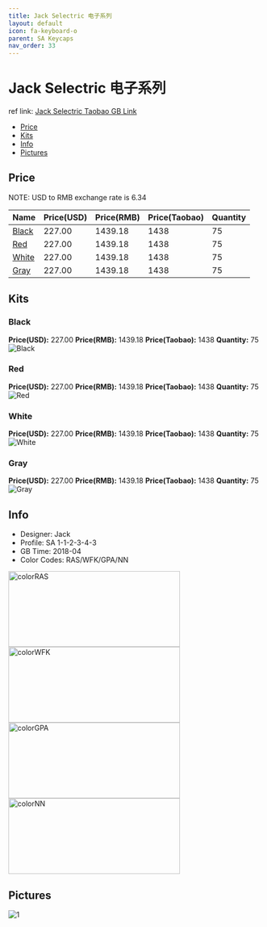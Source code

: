 ```yaml
---
title: Jack Selectric 电子系列
layout: default
icon: fa-keyboard-o
parent: SA Keycaps
nav_order: 33
---
```


# Jack Selectric 电子系列

ref link: [Jack Selectric Taobao GB Link](https://item.taobao.com/item.htm?spm=a1z10.5-c.w4002-18481806781.36.9a826b7848OvxH&id=567292341234)

* [Price](#price)
* [Kits](#kits)
* [Info](#info)
* [Pictures](#pictures)


## Price  
NOTE: USD to RMB exchange rate is 6.34

| Name          | Price(USD)    |  Price(RMB) |  Price(Taobao) | Quantity |
| ------------- | ------------- |  ---------- |  --------- | -------- |
|[Black](#black)|227.00|1439.18|1438|75|
|[Red](#red)|227.00|1439.18|1438|75|
|[White](#white)|227.00|1439.18|1438|75|
|[Gray](#gray)|227.00|1439.18|1438|75|


## Kits
### Black
**Price(USD):** 227.00    **Price(RMB):** 1439.18    **Price(Taobao):** 1438    **Quantity:** 75
<img src="{{ 'assets/images/sa-keycaps/jackselectric/kits_pics/black.jpg' | relative_url }}" alt="Black" class="image featured">

### Red
**Price(USD):** 227.00    **Price(RMB):** 1439.18    **Price(Taobao):** 1438    **Quantity:** 75
<img src="{{ 'assets/images/sa-keycaps/jackselectric/kits_pics/red.jpg' | relative_url }}" alt="Red" class="image featured">

### White
**Price(USD):** 227.00    **Price(RMB):** 1439.18    **Price(Taobao):** 1438    **Quantity:** 75
<img src="{{ 'assets/images/sa-keycaps/jackselectric/kits_pics/white.jpg' | relative_url }}" alt="White" class="image featured">

### Gray
**Price(USD):** 227.00    **Price(RMB):** 1439.18    **Price(Taobao):** 1438    **Quantity:** 75
<img src="{{ 'assets/images/sa-keycaps/jackselectric/kits_pics/gray.jpg' | relative_url }}" alt="Gray" class="image featured">


## Info
* Designer: Jack
* Profile: SA 1-1-2-3-4-3
* GB Time: 2018-04
* Color Codes: RAS/WFK/GPA/NN  
<img src="{{ 'assets/images/sa-keycaps/SP_ColorCodes/abs/SP_Abs_ColorCodes_RAS.png' | relative_url }}" alt="colorRAS" height="150" width="340">
<img src="{{ 'assets/images/sa-keycaps/SP_ColorCodes/abs/SP_Abs_ColorCodes_WFK.png' | relative_url }}" alt="colorWFK" height="150" width="340">
<img src="{{ 'assets/images/sa-keycaps/SP_ColorCodes/abs/SP_Abs_ColorCodes_GPA.png' | relative_url }}" alt="colorGPA" height="150" width="340">
<img src="{{ 'assets/images/sa-keycaps/SP_ColorCodes/abs/SP_Abs_ColorCodes_NN.png' | relative_url }}" alt="colorNN" height="150" width="340">


## Pictures
<img src="{{ 'assets/images/sa-keycaps/jackselectric/rendering_pics/1.jpg' | relative_url }}" alt="1" class="image featured">
